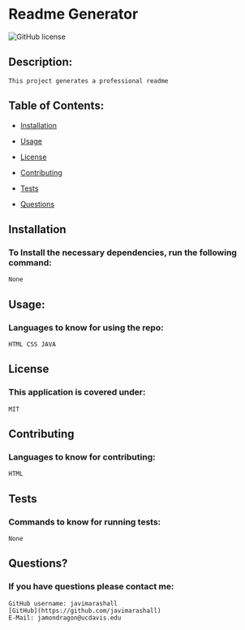 # Readme Generator

![GitHub license](https://img.shields.io/badge/license-MIT-blue.svg)

## Description:
```
This project generates a professional readme
```
## Table of Contents:

* [Installation](#Installation)

* [Usage](#usage)

* [License](#License)

* [Contributing](#Contributing)

* [Tests](#Tests)

* [Questions](#Questions)

## Installation
### To Install the necessary dependencies, run the following command:
```
None
```
## Usage:
### Languages to know for using the repo:
```
HTML CSS JAVA
```
## License
### This application is covered under:
```
MIT
```
## Contributing
### Languages to know for contributing:
```
HTML
```
## Tests
### Commands to know for running tests:
```
None
```
## Questions?
### If you have questions please contact me:
```
GitHub username: javimarashall
[GitHub](https://github.com/javimarashall)
E-Mail: jamondragon@ucdavis.edu
```
